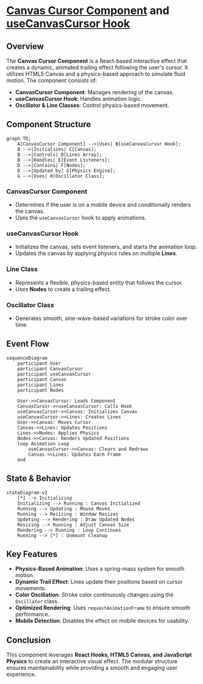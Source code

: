 # [Canvas Cursor Component](canvas-cursor.tsx) and [useCanvasCursor Hook](../../hooks/use-canvas-cursor.ts)

## Overview
The **Canvas Cursor Component** is a React-based interactive effect that creates a dynamic, animated trailing effect following the user's cursor. It utilizes HTML5 Canvas and a physics-based approach to simulate fluid motion. The component consists of:
- **CanvasCursor Component**: Manages rendering of the canvas.
- **useCanvasCursor Hook**: Handles animation logic.
- **Oscillator & Line Classes**: Control physics-based movement.

## Component Structure

```mermaid
graph TD;
    A[CanvasCursor Component] -->|Uses| B[useCanvasCursor Hook];
    B -->|Initializes| C[Canvas];
    B -->|Controls| D[Lines Array];
    B -->|Handles| E[Event Listeners];
    D -->|Contains| F[Nodes];
    D -->|Updated by| G[Physics Engine];
    G -->|Uses| H[Oscillator Class];
```

### **CanvasCursor Component**

- Determines if the user is on a mobile device and conditionally renders the canvas.
- Uses the `useCanvasCursor` hook to apply animations.

### **useCanvasCursor Hook**

- Initializes the canvas, sets event listeners, and starts the animation loop.
- Updates the canvas by applying physics rules on multiple **Lines**.

### **Line Class**

- Represents a flexible, physics-based entity that follows the cursor.
- Uses **Nodes** to create a trailing effect.

### **Oscillator Class**

- Generates smooth, sine-wave-based variations for stroke color over time.

## Event Flow

```mermaid
sequenceDiagram
    participant User
    participant CanvasCursor
    participant useCanvasCursor
    participant Canvas
    participant Lines
    participant Nodes

    User->>CanvasCursor: Loads Component
    CanvasCursor->>useCanvasCursor: Calls Hook
    useCanvasCursor->>Canvas: Initializes Canvas
    useCanvasCursor->>Lines: Creates Lines
    User->>Canvas: Moves Cursor
    Canvas->>Lines: Updates Positions
    Lines->>Nodes: Applies Physics
    Nodes->>Canvas: Renders Updated Positions
    loop Animation Loop
        useCanvasCursor->>Canvas: Clears and Redraws
        Canvas->>Lines: Updates Each Frame
    end
```

## State & Behavior

```mermaid
stateDiagram-v2
    [*] --> Initializing
    Initializing --> Running : Canvas Initialized
    Running --> Updating : Mouse Moves
    Running --> Resizing : Window Resizes
    Updating --> Rendering : Draw Updated Nodes
    Resizing --> Running : Adjust Canvas Size
    Rendering --> Running : Loop Continues
    Running --> [*] : Unmount Cleanup
```

## Key Features

- **Physics-Based Animation**: Uses a spring-mass system for smooth motion.
- **Dynamic Trail Effect**: Lines update their positions based on cursor movements.
- **Color Oscillation**: Stroke color continuously changes using the `Oscillator` class.
- **Optimized Rendering**: Uses `requestAnimationFrame` to ensure smooth performance.
- **Mobile Detection**: Disables the effect on mobile devices for usability.

## Conclusion

This component leverages **React Hooks, HTML5 Canvas, and JavaScript Physics** to create an interactive visual effect. The modular structure ensures maintainability while providing a smooth and engaging user experience.
